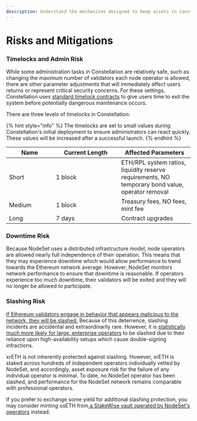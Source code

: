 ```yaml
---
description: Understand the mechanisms designed to keep assets in Constellation safe
---
```


# Risks and Mitigations

### **Timelocks and Admin Risk**&#x20;

While some administration tasks in Constellation are relatively safe, such as changing the maximum number of validators each node operator is allowed, there are other parameter adjustments that will immediately affect users returns or represent critical security concerns. For these settings, Constellation uses [standard timelock contracts](https://docs.openzeppelin.com/contracts/4.x/api/governance#TimelockController) to give users time to exit the system before potentially dangerous maintenance occurs.&#x20;

There are three levels of timelocks in Constellation:

{% hint style="info" %}
The timelocks are set to small values during Constellation's initial deployment to ensure administrators can react quickly. These values will be increased after a successful launch.
{% endhint %}

<table><thead><tr><th width="112">Name</th><th width="162">Current Length</th><th>Affected Parameters</th></tr></thead><tbody><tr><td>Short</td><td>1 block</td><td>ETH/RPL system ratios, liquidity reserve requirements, NO temporary bond value, operator removal</td></tr><tr><td>Medium</td><td>1 block</td><td>Treasury fees, NO fees, mint fee</td></tr><tr><td>Long</td><td>7 days</td><td>Contract upgrades</td></tr></tbody></table>

### Downtime Risk

Because NodeSet uses a distributed infrastructure model, node operators are allowed nearly full independence of their operation. This means that they may experience downtime which would allow performance to trend towards the Ethereum network average. However, NodeSet monitors network performance to ensure that downtime is reasonable. If operators experience too much downtime, their validators will be exited and they will no longer be allowed to participate.

### **Slashing Risk**

[If Ethereum validators engage in behavior that appears malicious to the network, they will be slashed.](https://ethereum.org/en/developers/docs/consensus-mechanisms/pos/rewards-and-penalties/) Because of this deterrence, slashing incidents are accidental and extraordinarily rare. However, it is [statistically much more likely for large, enterprise operators](https://blog.lido.fi/category/postmortem/) to be slashed due to their reliance upon high-availability setups which cause double-signing infractions.

xrETH is not inherently protected against slashing. However, xrETH is staked across hundreds of independent operators individually vetted by NodeSet, and accordingly, asset exposure risk for the failure of any individual operator is minimal. To date, no NodeSet operator has been slashed, and performance for the NodeSet network remains comparable with professional operators.

If you prefer to exchange some yield for additional slashing protection, you may consider minting osETH from[ a StakeWise vault operated by NodeSet's operators](broken-reference) instead.
